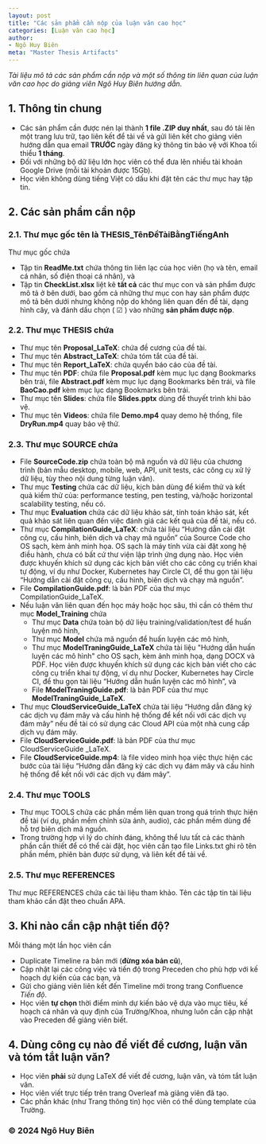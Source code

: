 ```yaml
---
layout: post
title: "Các sản phẩm cần nộp của luận văn cao học"
categories: [Luận văn cao học]
author:
- Ngô Huy Biên
meta: "Master Thesis Artifacts"
---
```

_Tài liệu mô tả các sản phẩm cần nộp và một số thông tin liên quan của luận văn cao học do giảng viên Ngô Huy Biên hướng dẫn._

## 1. Thông tin chung
* Các sản phẩm cần được nén lại thành **1 file .ZIP duy nhất**, sau đó tải lên một trang lưu trữ, tạo liên kết để tải về và gửi liên kết cho giảng viên hướng dẫn qua email **TRƯỚC** ngày đăng ký thông tin bảo vệ với Khoa tối thiểu **1 tháng**.
* Đối với những bộ dữ liệu lớn học viên có thể đưa lên nhiều tài khoản Google Drive (mỗi tài khoản được 15Gb).
* Học viên không dùng tiếng Việt có dấu khi đặt tên các thư mục hay tập tin.

## 2. Các sản phẩm cần nộp
### 2.1. Thư mục gốc tên là THESIS_TênĐềTàiBằngTiếngAnh
Thư mục gốc chứa
* Tập tin **ReadMe.txt** chứa thông tin liên lạc của học viên (họ và tên, email cá nhân, số điện thoại cá nhân), và 
* Tập tin **CheckList.xlsx** liệt kê **tất cả** các thư mục con và sản phẩm được mô tả ở bên dưới, bao gồm cả những thư mục con hay sản phẩm được mô tả bên dưới nhưng không nộp do không liên quan đến đề tài, dạng hình cây, và đánh dấu chọn ( ☑ ) vào những **sản phẩm được nộp**.

### 2.2. Thư mục THESIS chứa
* Thư mục tên **Proposal_LaTeX**: chứa đề cương của đề tài.
* Thư mục tên **Abstract_LaTeX**: chứa tóm tắt của đề tài.
* Thư mục tên **Report_LaTeX**: chứa quyển báo cáo của đề tài.
* Thư mục tên **PDF**: chứa file **Proposal.pdf** kèm mục lục dạng Bookmarks bên trái, file **Abstract.pdf** kèm mục lục dạng Bookmarks bên trái, và file **BaoCao.pdf** kèm mục lục dạng Bookmarks bên trái.
* Thư mục tên **Slides**: chứa file **Slides.pptx** dùng để thuyết trình khi bảo vệ.
* Thư mục tên **Videos**: chứa file **Demo.mp4** quay demo hệ thống, file **DryRun.mp4** quay bảo vệ thử.

### 2.3. Thư mục SOURCE chứa
* File **SourceCode.zip** chứa toàn bộ mã nguồn và dữ liệu của chương trình (bản mẫu desktop, mobile, web, API, unit tests, các công cụ xử lý dữ liệu, tùy theo nội dung từng luận văn).
* Thư mục **Testing** chứa các dữ liệu, kịch bản dùng để kiểm thử và kết quả kiểm thử của: performance testing, pen testing, và/hoặc horizontal scalability testing, nếu có.
* Thư mục **Evaluation** chứa các dữ liệu khảo sát, tính toán khảo sát, kết quả khảo sát liên quan đến việc đánh giá các kết quả của đề tài, nếu có.
* Thư mục **CompilationGuide_LaTeX**: chứa tài liệu “Hướng dẫn cài đặt công cụ, cấu hình, biên dịch và chạy mã nguồn” của Source Code cho OS sạch, kèm ảnh minh họa. OS sạch là máy tính vừa cài đặt xong hệ điều hành, chưa có bất cứ thư viện lập trình ứng dụng nào. Học viên được khuyến khích sử dụng các kịch bản viết cho các công cụ triển khai tự động, ví dụ như Docker, Kubernetes hay Circle CI, để thu gọn tài liệu “Hướng dẫn cài đặt công cụ, cấu hình, biên dịch và chạy mã nguồn”.
* File **CompilationGuide.pdf**: là bản PDF của thư mục CompilationGuide_LaTeX.
* Nếu luận văn liên quan đến học máy hoặc học sâu, thì cần có thêm thư mục **Model_Training** chứa
  * Thư mục **Data** chứa toàn bộ dữ liệu training/validation/test để huấn luyện mô hình,
  * Thư mục **Model** chứa mã nguồn để huấn luyện các mô hình,
  * Thư mục **ModelTraningGuide_LaTeX** chứa tài liệu "Hướng dẫn huấn luyện các mô hình" cho OS sạch, kèm ảnh minh họa, dạng DOCX và PDF. Học viên được khuyến khích sử dụng các kịch bản viết cho các công cụ triển khai tự động, ví dụ như Docker, Kubernetes hay Circle CI, để thu gọn tài liệu “Hướng dẫn huấn luyện các mô hình”,  và
  * File **ModelTraningGuide.pdf**: là bản PDF của thư mục **ModelTraningGuide_LaTeX**.
* Thư mục **CloudServiceGuide_LaTeX** chứa tài liệu “Hướng dẫn đăng ký các dịch vụ đám mây và cấu hình hệ thống để kết nối với các dịch vụ đám mây” nếu đề tài có sử dụng các Cloud API của một nhà cung cấp dịch vụ đám mây.
* File **CloudServiceGuide.pdf**: là bản PDF của thư mục CloudServiceGuide _LaTeX.
* File **CloudServiceGuide.mp4**: là file video minh họa việc thực hiện các bước của tài liệu “Hướng dẫn đăng ký các dịch vụ đám mây và cấu hình hệ thống để kết nối với các dịch vụ đám mây”.

### 2.4. Thư mục TOOLS
* Thư mục TOOLS chứa các phần mềm liên quan trong quá trình thực hiện đề tài (ví dụ, phần mềm chỉnh sửa ảnh, audio), các phần mềm dùng để hỗ trợ biên dịch mã nguồn.
* Trong trường hợp vì lý do chính đáng, không thể lưu tất cả các thành phần cần thiết để có thể cài đặt, học viên cần tạo file Links.txt ghi rõ tên phần mềm, phiên bản được sử dụng, và liên kết để tải về.

### 2.5. Thư mục REFERENCES
Thư mục REFERENCES chứa các tài liệu tham khảo. Tên các tập tin tài liệu tham khảo cần đặt theo chuẩn APA.    
  
## 3. Khi nào cần cập nhật tiến độ?
Mỗi tháng một lần học viên cần 
* Duplicate Timeline ra bản mới (**đừng xóa bản cũ**), 
* Cập nhật lại các công việc và tiến độ trong Preceden cho phù hợp với kế hoạch dự kiến của các bạn, và
* Gửi cho giảng viên liên kết đến Timeline mới trong trang Confluence _Tiến độ_.
* Học viên **tự chọn** thời điểm mình dự kiến bảo vệ dựa vào mục tiêu, kế hoạch cá nhân và quy định của Trường/Khoa, nhưng luôn cần cập nhật vào Preceden để giảng viên biết.

## 4. Dùng công cụ nào để viết đề cương, luận văn và tóm tắt luận văn?
* Học viên **phải** sử dụng LaTeX để viết đề cương, luận văn, và tóm tắt luận văn.
* Học viên viết trực tiếp trên trang Overleaf mà giảng viên đã tạo.
* Các phần khác (như Trang thông tin) học viên có thể dùng template của Trường.

### &copy; 2024 Ngô Huy Biên
